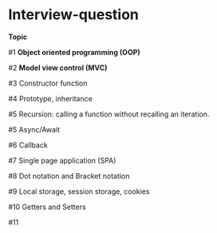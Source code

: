 # Interview-question

**Topic**


#1 **Object oriented programming (OOP)**


#2 **Model view control (MVC)**


#3 Constructor function


#4 Prototype, inheritance

#5 Recursion: calling a function without recalling an iteration.

#5 Async/Await

#6 Callback

#7 Single page application (SPA)

#8 Dot notation and Bracket notation

#9 Local storage, session storage, cookies

#10 Getters and Setters

#11 
